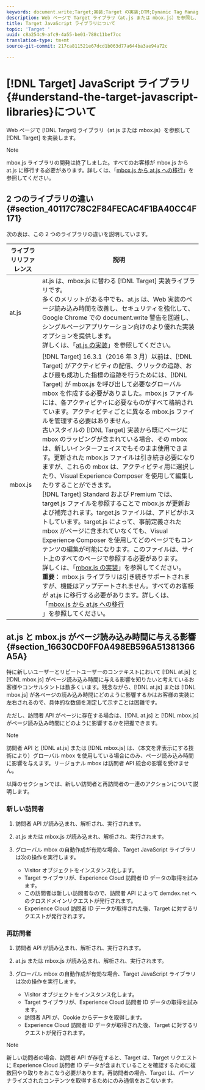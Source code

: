 ```yaml
---
keywords: document.write;Target;実装;Target の実装;DTM;Dynamic Tag Management;at.js;mbox.js;target.js;mbox
description: Web ページで Target ライブラリ（at.js または mbox.js）を参照し、Target を実装します。
title: Target JavaScript ライブラリについて
topic: 'Target '
uuid: c8a254c9-afc9-4a55-be01-788c11bef7cc
translation-type: tm+mt
source-git-commit: 217ca811521e67dcd1b063d77a644ba3ae94a72c

---
```



# [!DNL Target] JavaScript ライブラリ{#understand-the-target-javascript-libraries}について

Web ページで [!DNL Target] ライブラリ（at.js または mbox.js）を参照して [!DNL Target] を実装します。

>[!NOTE]
>
>mbox.js ライブラリの開発は終了しました。すべてのお客様が mbox.js から at.js に移行する必要があります。詳しくは、「[mbox.js から at.js への移行](../../c-implementing-target/c-implementing-target-for-client-side-web/t-mbox-download/c-target-atjs-implementation/target-migrate-atjs.md#task_DE55DCE9AC2F49728395665DE1B1E6EA)」を参照してください。

## 2 つのライブラリの違い {#section_40117C78C2F84FECAC4F1BA40CC4F171}

次の表は、この 2 つのライブラリの違いを説明しています。

| ライブラリリファレンス | 説明 |
|--- |--- |
| at.js | at.js は、mbox.js に替わる [!DNL Target] 実装ライブラリです。<br>多くのメリットがある中でも、at.js は、Web 実装のページ読み込み時間を改善し、セキュリティを強化して、Google Chrome での document.write 警告を回避し、シングルページアプリケーション向けのより優れた実装オプションを提供します。<br>詳しくは、「[at.js の実装](/help/c-implementing-target/c-implementing-target-for-client-side-web/t-mbox-download/c-target-atjs-implementation/target-atjs-implementation.md)」を参照してください。 |
| mbox.js | [!DNL Target] 16.3.1（2016 年 3 月）以前は、[!DNL Target] がアクティビティの配信、クリックの追跡、および最も成功した指標の追跡を行うためには、[!DNL Target] が mbox.js を呼び出して必要なグローバル mbox を作成する必要がありました。mbox.js ファイルには、各アクティビティに必要なものがすべて格納されています。アクティビティごとに異なる mbox.js ファイルを管理する必要はありません。<br>古いスタイルの [!DNL Target] 実装から既にページに mbox のラッピングが含まれている場合、その mbox は、新しいインターフェイスでもそのまま使用できます。更新された mbox.js ファイルは引き続き必要になりますが、これらの mbox は、アクティビティ用に選択したり、Visual Experience Composer を使用して編集したりすることができます。<br>[!DNL Target] Standard および Premium では、target.js ファイルを参照することで mbox.js が更新および補完されます。target.js ファイルは、アドビがホストしています。target.js によって、事前定義された mbox がページに含まれていなくても、Visual Experience Composer を使用してどのページでもコンテンツの編集が可能になります。このファイルは、サイト上のすべてのページで参照する必要があります。<br>詳しくは、「[mbox.js の実装](/help/c-implementing-target/c-implementing-target-for-client-side-web/t-mbox-download/mbox-download.md)」を参照してください。<br>**重要**： mbox.js ライブラリは引き続きサポートされますが、機能はアップデートされません。すべてのお客様が at.js に移行する必要があります。詳しくは、「[mbox.js から at.js への移行](/help/c-implementing-target/c-implementing-target-for-client-side-web/t-mbox-download/c-target-atjs-implementation/target-migrate-atjs.md)<br>」を参照してください。 |

## at.js と mbox.js がページ読み込み時間に与える影響 {#section_16630CD0FF0A498EB596A51381366A5A}

特に新しいユーザーとリピートユーザーのコンテキストにおいて [!DNL at.js] と [!DNL mbox.js] がページ読み込み時間に与える影響を知りたいと考えているお客様やコンサルタントは数多くいます。残念ながら、[!DNL at.js] または [!DNL mbox.js] が各ページの読み込み時間にどのように影響するかはお客様の実装に左右されるので、具体的な数値を測定して示すことは困難です。

ただし、訪問者 API がページに存在する場合は、[!DNL at.js] と [!DNL mbox.js] がページ読み込み時間にどのように影響するかを把握できます。

>[!NOTE]
>
>訪問者 API と [!DNL at.js] または [!DNL mbox.js] は、（本文を非表示にする技術により）グローバル mbox を使用している場合にのみ、ページ読み込み時間に影響を与えます。リージョナル mbox は訪問者 API 統合の影響を受けません。

以降のセクションでは、新しい訪問者と再訪問者の一連のアクションについて説明します。

### 新しい訪問者

1. 訪問者 API が読み込まれ、解析され、実行されます。
1. at.js または mbox.js が読み込まれ、解析され、実行されます。
1. グローバル mbox の自動作成が有効な場合、Target JavaScript ライブラリは次の操作を実行します。

   * Visitor オブジェクトをインスタンス化します。
   * Target ライブラリが、Experience Cloud 訪問者 ID データの取得を試みます。
   * この訪問者は新しい訪問者なので、訪問者 API によって demdex.net へのクロスドメインリクエストが発行されます。
   * Experience Cloud 訪問者 ID データが取得された後、Target に対するリクエストが発行されます。

### 再訪問者

1. 訪問者 API が読み込まれ、解析され、実行されます。
1. at.js または mbox.js が読み込まれ、解析され、実行されます。
1. グローバル mbox の自動作成が有効な場合、Target JavaScript ライブラリは次の操作を実行します。

   * Visitor オブジェクトをインスタンス化します。
   * Target ライブラリが、Experience Cloud 訪問者 ID データの取得を試みます。
   * 訪問者 API が、Cookie からデータを取得します。
   * Experience Cloud 訪問者 ID データが取得された後、Target に対するリクエストが発行されます。

>[!NOTE]
>
>新しい訪問者の場合、訪問者 API が存在すると、Target は、Target リクエストに Experience Cloud 訪問者 ID データが含まれていることを確認するために複数回やり取りをおこなう必要があります。再訪問者の場合、Target は、パーソナライズされたコンテンツを取得するためにのみ通信をおこないます。
